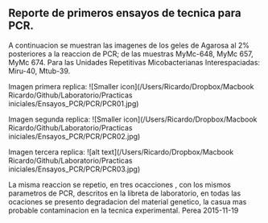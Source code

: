 ## Reporte de primeros ensayos de tecnica para PCR.


A continuacion se muestran las imagenes  de los geles  de Agarosa al 2%  posteriores a la reaccion de PCR; de las muestras MyMc-648, MyMc 657, MyMc 674. Para las Unidades Repetitivas Micobacterianas Interespaciadas: Miru-40, Mtub-39. 

Imagen primera replica: 
![Smaller icon](/Users/Ricardo/Dropbox/Macbook Ricardo/Github/Laboratorio/Practicas iniciales/Ensayos_PCR/PCR/PCR01.jpg)

Imagen segunda  replica: 
![Smaller icon](/Users/Ricardo/Dropbox/Macbook Ricardo/Github/Laboratorio/Practicas iniciales/Ensayos_PCR/PCR/PCR02.jpg)

Imagen tercera replica: 
![alt text](/Users/Ricardo/Dropbox/Macbook Ricardo/Github/Laboratorio/Practicas iniciales/Ensayos_PCR/PCR/PCR03.jpg)

La misma reaccion se repetio, en tres ocacciones , con los mismos parametros de PCR, descritos en la libreta de laboratorio, en todas las ocaciones se presento degradacion del material genetico, la casua mas probable contaminacion en la tecnica experimental.
Perea 2015-11-19
